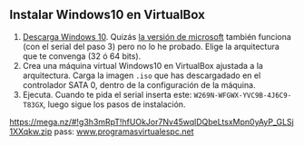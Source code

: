 ## Instalar Windows10 en VirtualBox
1. [Descarga Windows 10](https://www.mediafire.com/folder/852fxc2rpn1fo/Windows_10). Quizás [la versión de microsoft](https://www.microsoft.com/en-in/software-download/windows10ISO) también funciona (con el serial del paso 3) pero no lo he probado. Elige la arquitectura que te convenga (32 ó 64 bits).
2. Crea una máquina virtual Windows10 en VirtualBox ajustada a la arquitectura. Carga la imagen `.iso` que has descargadado en el controlador SATA 0, dentro de la configuración de la máquina.
3. Ejecuta. Cuando te pida el serial inserta este: `W269N-WFGWX-YVC9B-4J6C9-T83GX﻿`, luego sigue los pasos de instalación.

https://mega.nz/#!g3h3mRpT!hfUOkJor7Nv45wqlDQbeLtsxMpn0yAyP_GLSj1XXqkw.zip
pass: www.programasvirtualespc.net
